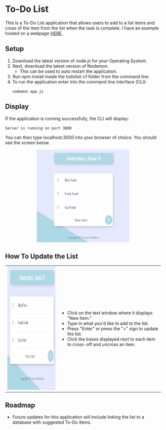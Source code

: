 # To-Do List
This is a To-Do List application that allows users to add to a list items and cross of the item from the list when the task is complete. I have an example hosted on a webpage [HERE](https://git.heroku.com/todolist-nembhard.git).

## Setup
1. Download the latest version of node.js for your Operating System.
2. Next, download the latest version of Nodemon.
    * This can be used to auto restart the application.
3. Run npm install inside the todolist-v1 folder from the command line.
4. To run the application enter into the command line interface (CLI):
    ```
    nodemon app.js
    ```
## Display
If the application is running successfully, the CLI will display:
```bash
Server is running on port 3000
```

You can then type localhost:3000 into your browser of choice. You should see the screen below.
<p align="center"><img src="images/td_pic.png" width="300" height="300"></p>

## How To Update the List
<body>
  <table>
    <tr>
      <td><img src="images/Todolist.gif" width="300" height="400"></td>
      <td>
        <ul>
          <li> Click on the text window where it displays "New Item." </li>
          <li> Type in what you'd like to add to the list. </li>
          <li> Press "Enter" or press the "+" sign to update the list.</li>
          <li> Click the boxes displayed next to each item to cross-off and uncross an item.</li>
        </ul>
      </td>
    </tr>
  </table>
</body>

## Roadmap
* Future updates for this application will include linking the list to a database with suggested To-Do items.
